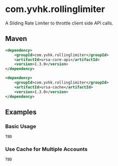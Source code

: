 # com.yvhk.rollinglimiter

A Sliding Rate Limiter to throttle client side API calls.

## Maven

``` xml
<dependency>
    <groupId>com.yvhk.rollinglimiter</groupId>
    <artifactId>ursa-core-api</artifactId>
    <version>1.3.0</version>
</dependency>

<dependency>
    <groupId>com.yvhk.rollinglimiter</groupId>
    <artifactId>ursa-cache</artifactId>
    <version>1.3.0</version>
</dependency>
```

## Examples

### Basic Usage

```TBD```

### Use Cache for Multiple Accounts

```TBD```
